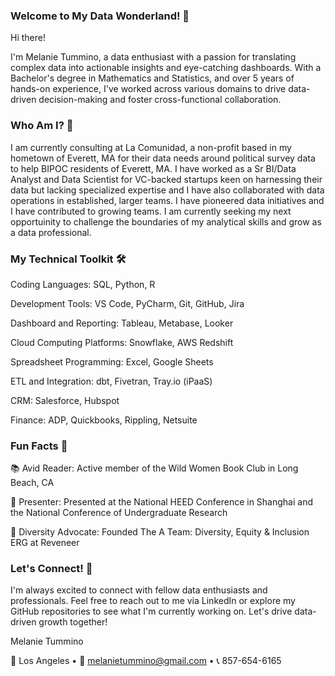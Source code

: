 ### Welcome to My Data Wonderland! 🌟

Hi there! 

I'm Melanie Tummino, a data enthusiast with a passion for translating complex data into actionable insights and eye-catching dashboards. With a Bachelor's degree in Mathematics and Statistics, and over 5 years of hands-on experience, I've worked across various domains to drive data-driven decision-making and foster cross-functional collaboration.

### Who Am I? 🤔

I am currently consulting at La Comunidad, a non-profit based in my hometown of Everett, MA for their data needs around political survey data to help BIPOC residents of Everett, MA. I have worked as a Sr BI/Data Analyst and Data Scientist for VC-backed startups keen on harnessing their data but lacking specialized expertise and I have also collaborated with data operations in established, larger teams. I have pioneered data initiatives and I have contributed to growing teams. I am currently seeking my next opportuinity to challenge the boundaries of my analytical skills and grow as a data professional. 

### My Technical Toolkit 🛠️

Coding Languages: SQL, Python, R

Development Tools: VS Code, PyCharm, Git, GitHub, Jira

Dashboard and Reporting: Tableau, Metabase, Looker

Cloud Computing Platforms: Snowflake, AWS Redshift

Spreadsheet Programming: Excel, Google Sheets

ETL and Integration: dbt, Fivetran, Tray.io (iPaaS)

CRM: Salesforce, Hubspot

Finance: ADP, Quickbooks, Rippling, Netsuite

### Fun Facts 🎉

📚 Avid Reader: Active member of the Wild Women Book Club in Long Beach, CA 

🎤 Presenter: Presented at the National HEED Conference in Shanghai and the National Conference of Undergraduate Research

🌈 Diversity Advocate: Founded The A Team: Diversity, Equity & Inclusion ERG at Reveneer

### Let's Connect! 🤝

I'm always excited to connect with fellow data enthusiasts and professionals. Feel free to reach out to me via LinkedIn or explore my GitHub repositories to see what I'm currently working on. Let's drive data-driven growth together!

Melanie Tummino

📍 Los Angeles • 📧 melanietummino@gmail.com • 📞 857-654-6165

